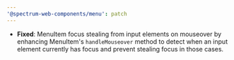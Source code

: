 ```yaml
---
'@spectrum-web-components/menu': patch
---
```


- **Fixed**: MenuItem focus stealing from input elements on mouseover by enhancing MenuItem's `handleMouseover` method to detect when an input element currently has focus and prevent stealing focus in those cases.
